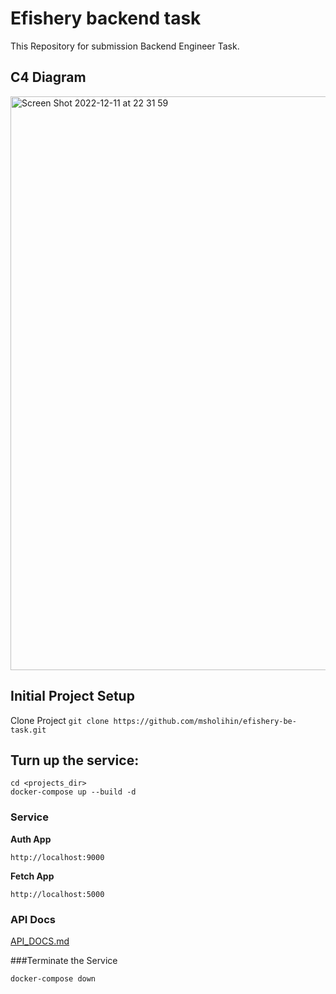 # Efishery backend task
This Repository for submission Backend Engineer Task. 

## C4 Diagram
<img width="918" alt="Screen Shot 2022-12-11 at 22 31 59" src="https://user-images.githubusercontent.com/4814978/206913574-0aec456c-e822-4f90-b08a-401b1603efad.png">


## Initial Project Setup
Clone Project
`git clone https://github.com/msholihin/efishery-be-task.git`

## Turn up the service:
```
cd <projects_dir>
docker-compose up --build -d
```

### Service
**Auth App**
```
http://localhost:9000
```

**Fetch App**
```
http://localhost:5000
```

### API Docs
[API_DOCS.md](https://github.com/msholihin/efishery-be-task/blob/main/API_DOCS.md)

###Terminate the Service
```
docker-compose down
```
